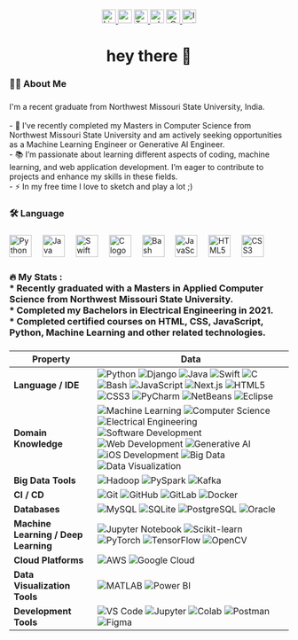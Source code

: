 <!---<div align="center">
  <img height="200" src="[file:///C:/Study/Web-Apps/webapps-repos/my2-datta/myPhoto.jpg](https://mcdn.wallpapersafari.com/medium/15/15/Jgnkrt.jpg)"  />
</div>--->

###

<div align="center">
<a href="https://www.linkedin.com/in/kartikeya-datta-749b0214a/" target="_blank" rel="noopener noreferrer">
  <img src="https://img.shields.io/static/v1?message=LinkedIn&logo=linkedin&label=&color=0077B5&logoColor=white&labelColor=&style=for-the-badge" height="25" alt="LinkedIn Logo" />
</a>
</a>
  <img src="https://img.shields.io/static/v1?message=Youtube&logo=youtube&label=&color=FF0000&logoColor=white&labelColor=&style=for-the-badge" height="25" alt="youtube logo"  />
  <a href="https://x.com/datta_kartikeya" target="_blank">
  <img src="https://img.shields.io/static/v1?message=Twitter&logo=twitter&label=&color=1DA1F2&logoColor=white&labelColor=&style=for-the-badge" height="25" alt="Twitter Logo" />
  </a>
  <img src="https://img.shields.io/static/v1?message=Whatsapp&logo=whatsapp&label=&color=25D366&logoColor=white&labelColor=&style=for-the-badge" height="25" alt="whatsapp logo"  />
<a href="mailto:kartikeyadatta3@gmail.com?subject=Hello&body=Hi Kartikeya, I wanted to reach out...">
  <img src="https://img.shields.io/static/v1?message=Gmail&logo=gmail&label=&color=D14836&logoColor=white&labelColor=&style=for-the-badge" height="25" alt="Gmail Logo" />
</a>

 <a href="https://www.instagram.com/kartikeyadatta3/" target="_blank" rel="noopener noreferrer">
  <img src="https://img.shields.io/static/v1?message=Instagram&logo=instagram&label=&color=E4405F&logoColor=white&labelColor=&style=for-the-badge" height="25" alt="Instagram Logo" />
 </a>

</div>

###

<h1 align="center">hey there 👋</h1>

###

<h3 align="left">👩‍💻  About Me</h3>

###

<p align="left">I'm a recent graduate from Northwest Missouri State University, India.<br><br>
- 🔭 I’ve recently completed my Masters in Computer Science from Northwest Missouri State University and am actively seeking opportunities as a Machine Learning Engineer or Generative AI Engineer.<br>
- 📚 I’m passionate about learning different aspects of coding, machine learning, and web application development. I’m eager to contribute to projects and enhance my skills in these fields.<br>- ⚡ In my free time I love to sketch and play a lot ;)</p>

###

<h3 align="left">🛠 Language</h3>

###

<div align="left">
  <img src="https://cdn.jsdelivr.net/gh/devicons/devicon/icons/python/python-original.svg" height="40" alt="Python logo" />
  <img width="12" />
  <img src="https://cdn.jsdelivr.net/gh/devicons/devicon/icons/java/java-original.svg" height="40" alt="Java logo" />
  <img width="12" />
  <img src="https://cdn.jsdelivr.net/gh/devicons/devicon/icons/swift/swift-original.svg" height="40" alt="Swift logo" />
  <img width="12" />
  <img src="https://cdn.jsdelivr.net/gh/devicons/devicon/icons/c/c-original.svg" height="40" alt="C logo" />
  <img width="12" />
  <img src="https://cdn.jsdelivr.net/gh/devicons/devicon/icons/bash/bash-original.svg" height="40" alt="Bash logo" />
  <img width="12" />
  <img src="https://cdn.jsdelivr.net/gh/devicons/devicon/icons/javascript/javascript-original.svg" height="40" alt="JavaScript logo" />
  <img width="12" />
  <img src="https://cdn.jsdelivr.net/gh/devicons/devicon/icons/html5/html5-original.svg" height="40" alt="HTML5 logo" />
  <img width="12" />
  <img src="https://cdn.jsdelivr.net/gh/devicons/devicon/icons/css3/css3-original.svg" height="40" alt="CSS3 logo" />
</div>

###

<h3 align="left">🔥 My Stats :<br>
* Recently graduated with a Masters in Applied Computer Science from Northwest Missouri State University.<br>
* Completed my Bachelors in Electrical Engineering in 2021.<br>
* Completed certified courses on HTML, CSS, JavaScript, Python, Machine Learning and other related technologies.
</h3>


###

<!--   my-skills -->

| Property                                        | Data                                                                                                                                                                                                                                                                                                                                                                                                                                                                                                                                                                                                                                                                                                                                                                                                                                                                                                                                                                                                                                                                                                                                                                                                                                                                                                                                                                                                                                                                                                                                                                                                                                                                                                                                                                                                                          |
|-------------------------------------------------|-----------------------------------------------------------------------------------------------------------------------------------------------------------------------------------------------------------------------------------------------------------------------------------------------------------------------------------------------------------------------------------------------------------------------------------------------------------------------------------------------------------------------------------------------------------------------------------------------------------------------------------------------------------------------------------------------------------------------------------------------------------------------------------------------------------------------------------------------------------------------------------------------------------------------------------------------------------------------------------------------------------------------------------------------------------------------------------------------------------------------------------------------------------------------------------------------------------------------------------------------------------------------------------------------------------------------------------------------------------------------------------------------------------------------------------------------------------------------------------------------------------------------------------------------------------------------------------------------------------------------------------------------------------------------------------------------------------------------------------------------------------------------------------------------------------------------------|
| **Language / IDE**                              | ![Python](https://img.shields.io/badge/-Python-3776AB?style=flat&logo=Python&logoColor=white) ![Django](https://img.shields.io/badge/-Django-092E20?style=flat&logo=Django&logoColor=white) ![Java](https://img.shields.io/badge/-Java-007396?style=flat&logo=java&logoColor=white) ![Swift](https://img.shields.io/badge/-Swift-FA7343?style=flat&logo=swift&logoColor=white) ![C](https://img.shields.io/badge/-C-A8B9CC?style=flat&logo=C&logoColor=white) ![Bash](https://img.shields.io/badge/-Bash-4EAA25?style=flat&logo=gnu-bash&logoColor=white) ![JavaScript](https://img.shields.io/badge/-JavaScript-F7DF1E?style=flat&logo=javascript&logoColor=black) ![Next.js](https://img.shields.io/badge/-Next.js-000000?style=flat&logo=next.js&logoColor=white) ![HTML5](https://img.shields.io/badge/-HTML5-E34F26?style=flat&logo=html5&logoColor=white) ![CSS3](https://img.shields.io/badge/-CSS3-1572B6?style=flat&logo=css3&logoColor=white) ![PyCharm](https://img.shields.io/badge/-PyCharm-000000?style=flat&logo=pycharm&logoColor=white) ![NetBeans](https://img.shields.io/badge/-NetBeans-1B6AC6?style=flat&logo=apache-netbeans-ide&logoColor=white) ![Eclipse](https://img.shields.io/badge/-Eclipse-2C2255?style=flat&logo=eclipse-ide&logoColor=white) |
| **Domain Knowledge**                            | ![Machine Learning](https://img.shields.io/badge/-Machine%20Learning-01D277?style=flat&logoColor=white) ![Computer Science](https://img.shields.io/badge/-Computer%20Science-FAB040?style=flat&logoColor=white) ![Electrical Engineering](https://img.shields.io/badge/-Electrical%20Engineering-4C8CBF?style=flat&logoColor=white) ![Software Development](https://img.shields.io/badge/-Software%20Development-FF6600?style=flat&logoColor=white) ![Web Development](https://img.shields.io/badge/-Web%20Development-4285F4?style=flat&logoColor=white) ![Generative AI](https://img.shields.io/badge/-Generative%20AI-6D3ADC?style=flat&logoColor=white) ![iOS Development](https://img.shields.io/badge/-iOS%20Development-000000?style=flat&logo=apple&logoColor=white) ![Big Data](https://img.shields.io/badge/-Big%20Data-FF6F00?style=flat&logoColor=white) ![Data Visualization](https://img.shields.io/badge/-Data%20Visualization-2F74C0?style=flat&logoColor=white) |
| **Big Data Tools**                              | ![Hadoop](https://img.shields.io/badge/-Hadoop-66CCFF?style=flat&logo=apache-hadoop&logoColor=black) ![PySpark](https://img.shields.io/badge/-PySpark-E25A1C?style=flat&logo=apachespark&logoColor=white) ![Kafka](https://img.shields.io/badge/-Kafka-231F20?style=flat&logo=apache-kafka&logoColor=white)|
| **CI / CD**                                     | ![Git](https://img.shields.io/badge/-Git-F05032?style=flat&logo=git&logoColor=white) ![GitHub](https://img.shields.io/badge/-GitHub-181717?style=flat&logo=github) ![GitLab](https://img.shields.io/badge/-GitLab-FCA121?style=flat&logo=gitlab&logoColor=white) ![Docker](https://img.shields.io/badge/-Docker-2496ED?style=flat&logo=docker&logoColor=white) |
| **Databases**                                   | ![MySQL](https://img.shields.io/badge/-MySQL-4479A1?style=flat&logo=MySQL&logoColor=white) ![SQLite](https://img.shields.io/badge/-SQLite-003B57?style=flat&logo=SQLite&logoColor=white) ![PostgreSQL](https://img.shields.io/badge/-PostgreSQL-336791?style=flat&logo=postgresql&logoColor=white) ![Oracle](https://img.shields.io/badge/-Oracle-F80000?style=flat&logo=oracle&logoColor=white) |
| **Machine Learning / Deep Learning**            | ![Jupyter Notebook](https://img.shields.io/badge/-Jupyter-EEE?style=flat&logo=jupyter&logoColor=F37626) ![Scikit-learn](https://img.shields.io/badge/-Scikit%20Learn-F7931E?style=flat&logo=scikit-learn&logoColor=white) ![PyTorch](https://img.shields.io/badge/-PyTorch-EE4C2C?style=flat&logo=pytorch&logoColor=white) ![TensorFlow](https://img.shields.io/badge/-TensorFlow-FF6F00?style=flat&logo=tensorflow&logoColor=white) ![OpenCV](https://img.shields.io/badge/-OpenCV-5C3EE8?style=flat&logo=opencv&logoColor=white) |
| **Cloud Platforms**                             | ![AWS](https://img.shields.io/badge/-AWS-232F3E?style=flat&logo=amazon-aws&logoColor=white) ![Google Cloud](https://img.shields.io/badge/-Google%20Cloud-4285F4?style=flat&logo=google-cloud&logoColor=white) |
| **Data Visualization Tools**                    | ![MATLAB](https://img.shields.io/badge/-MATLAB-0076A8?style=flat&logo=mathworks&logoColor=white) ![Power BI](https://img.shields.io/badge/-Power%20BI-F2C811?style=flat&logo=power-bi&logoColor=black) |
| **Development Tools**                           | ![VS Code](https://img.shields.io/badge/-VS%20Code-007ACC?style=flat&logo=visual-studio-code&logoColor=white) ![Jupyter](https://img.shields.io/badge/-Jupyter-F37626?style=flat&logo=jupyter&logoColor=white) ![Colab](https://img.shields.io/badge/-Google%20Colab-F9AB00?style=flat&logo=google-colab&logoColor=white) ![Postman](https://img.shields.io/badge/-Postman-FF6C37?style=flat&logo=postman&logoColor=white) ![Figma](https://img.shields.io/badge/-Figma-F24E1E?style=flat&logo=figma&logoColor=white) |

